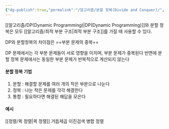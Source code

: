 ```yaml
---
{"dg-publish":true,"permalink":"/알고리즘/분할 정복(Divide and Conquer)/","dgPassFrontmatter":true,"noteIcon":""}
---
```


[[알고리즘/DP(Dynamic Programming)\|DP(Dynamic Programming)]]와 분할 정복은 모두 [[알고리즘/최적 부분 구조\|최적 부분 구조]]를 가질 때 사용할 수 있다.

DP와 분할정복의 차이점은 ==부분 문제의 중복==

DP 문제에서는 각 부분 문제들이 서로 영향을 미치며, 부분 문제가 중복된다
반면에 분할 정복 문제에서는 동일한 부분 문제가 반복적으로 계산되지 않는다

#### 분할 정복 기법
1. 분할 : 해결할 문제를 여러 개의 작은 부분으로 나눈다
2. 정복 : 나눈 작은 문제를 각각 해결한다
3. 통합 : 필요하다면 해결된 해답을 모은다

#### 예시
[[정렬/퀵 정렬\|퀵 정렬]]
거듭제곱
이진검색
병합 정렬
